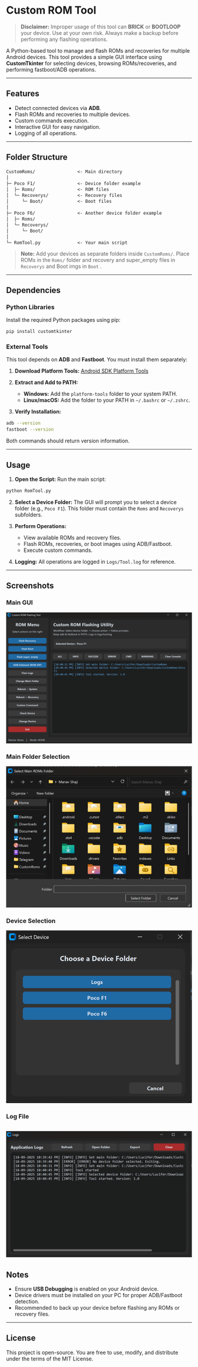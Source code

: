 # Custom ROM Tool

> **Disclaimer:** Improper usage of this tool can **BRICK** or **BOOTLOOP** your device. Use at your own risk. Always make a backup before performing any flashing operations.

A Python-based tool to manage and flash ROMs and recoveries for multiple Android devices. This tool provides a simple GUI interface using **CustomTkinter** for selecting devices, browsing ROMs/recoveries, and performing fastboot/ADB operations.

---

## Features

* Detect connected devices via **ADB**.
* Flash ROMs and recoveries to multiple devices.
* Custom commands execution.
* Interactive GUI for easy navigation.
* Logging of all operations.

---

## Folder Structure

```
CustomRoms/                <- Main directory
│
├─ Poco F1/                <- Device folder example
│  ├─ Roms/                <- ROM files
│  └─ Recoverys/           <- Recovery files
│     └─ Boot/             <- Boot files
│
├─ Poco F6/                <- Another device folder example
│  ├─ Roms/
│  └─ Recoverys/
│     └─ Boot/
│
└─ RomTool.py              <- Your main script
```

> **Note:** Add your devices as separate folders inside `CustomRoms/`. Place ROMs in the `Roms/` folder and recovery and super_empty files in `Recoverys` and Boot imgs in `Boot` .

---

## Dependencies

### Python Libraries

Install the required Python packages using pip:

```bash
pip install customtkinter
```

### External Tools

This tool depends on **ADB** and **Fastboot**. You must install them separately:

1. **Download Platform Tools:**
   [Android SDK Platform Tools](https://developer.android.com/studio/releases/platform-tools)

2. **Extract and Add to PATH:**

   * **Windows:** Add the `platform-tools` folder to your system PATH.
   * **Linux/macOS:** Add the folder to your PATH in `~/.bashrc` or `~/.zshrc`.

3. **Verify Installation:**

```bash
adb --version
fastboot --version
```

Both commands should return version information.

---

## Usage

1. **Open the Script:**
   Run the main script:

```bash
python RomTool.py
```

2. **Select a Device Folder:**
   The GUI will prompt you to select a device folder (e.g., `Poco F1`). This folder must contain the `Roms` and `Recoverys` subfolders.

3. **Perform Operations:**

   * View available ROMs and recovery files.
   * Flash ROMs, recoveries, or boot images using ADB/Fastboot.
   * Execute custom commands.

4. **Logging:**
   All operations are logged in `Logs/Tool.log` for reference.

---

## Screenshots

### Main GUI

![Main GUI](Screenshots/GUI.png)

### Main Folder Selection

![Main folder selection ](Screenshots/Mainfolderselection.png)

### Device Selection

![Device Seletion](Screenshots/DeviceSelection.png)

### Log File

![Log](Screenshots/Log.png)
---

## Notes

* Ensure **USB Debugging** is enabled on your Android device.
* Device drivers must be installed on your PC for proper ADB/Fastboot detection.
* Recommended to back up your device before flashing any ROMs or recovery files.

---

## License

This project is open-source. You are free to use, modify, and distribute under the terms of the MIT License.
